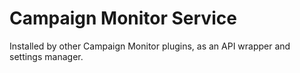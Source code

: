 # Campaign Monitor Service

Installed by other Campaign Monitor plugins, as an API wrapper and settings manager.